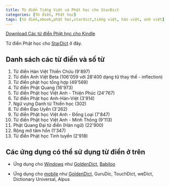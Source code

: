 ```yaml
---
title: Từ điển Tiếng Việt và Phật học cho StarDict
categories: [Từ điển, Phật học]
tags: [từ điển,ebook,phật học,stardict,tiếng việt, hán việt, anh việt]
---
```

[Download Các từ điển Phật học cho Kindle](https://github.com/catusf/tudien/releases/tag/v2.1)

Từ điển Phật học cho [StarDict](https://en.wikipedia.org/wiki/StarDict) ở đây.

## Danh sách các từ điển và số từ

1. Từ điển Hán Việt Thiền Chửu (9'897)
2. Từ điển Anh Việt Beta (106'059 với 28'400 dạng từ thay thế - inflection)
3. Từ điển phật học tổng hợp (49'569)
4. Từ điển Phật Quang (16'973)
5. Từ điển Phật học Việt Anh - Thiện Phúc (24'767)
6. Từ điển Phật học Anh-Hán-Việt (3'914)
7. Ngữ vựng Danh từ Thiền học (302)
8. Từ điển Đạo Uyển (3'262)
9. Từ điển Phật học Việt Anh - Đồng Loại (7'847)
10. Từ điển Phật học Việt Anh - Minh Thông (9'113)
11. Phật Quang Đại từ điển (Hán ngữ) (22'900)
12. Rộng mở tâm hồn (1'347)
13. Từ điển Phật học Tinh tuyển (2'918)

## Các ứng dụng có thể sử dụng từ điển ở trên

- Ứng dụng cho [Windows](https://stardict.sourceforge.net/) như [GoldenDict](http://goldendict.org/), [Babiloo](http://code.google.com/p/babiloo/)

- Ứng dụng cho [mobile](https://en.wikipedia.org/wiki/StarDict#Supported_platforms) như [GoldenDict](http://goldendict.mobi/), GuruDic, TouchDict, weDict, Dictionary Universal, Alpus 


